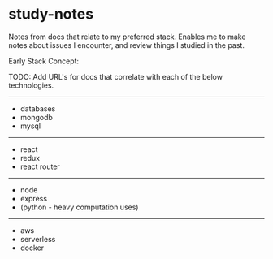 # study-notes
Notes from docs that relate to my preferred stack. Enables me to make notes about issues I encounter, and review things I studied in the past.

Early Stack Concept:

TODO: Add URL's for docs that correlate with each of the below technologies.
___
- databases
- mongodb
- mysql
___
- react
- redux
- react router
___
- node
- express
- (python - heavy computation uses)
___
- aws
- serverless
- docker
